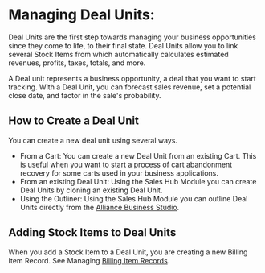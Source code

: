 # Managing Deal Units:

Deal Units are the first step towards managing your business opportunities since they come to life, to their final state. Deal Units allow you to link several Stock Items from which automatically calculates estimated revenues, profits, taxes, totals, and more.

A Deal unit represents a business opportunity, a deal that you want to start tracking. With a Deal Unit, you can forecast sales revenue, set a potential close date, and factor in the sale's probability.

## How to Create a Deal Unit
You can create a new deal unit using several ways.
- From a Cart: You can create a new Deal Unit from an existing Cart. This is useful when you want to start a process of cart abandonment recovery for some carts used in your business applications.
- From an existing Deal Unit: Using the Sales Hub Module you can create Deal Units by cloning an existing Deal Unit.
- Using the Outliner: Using the Sales Hub Module you can outline Deal Units directly from the [Alliance Business Studio](/Components/Alliance-Business-Studio.md). 


## Adding Stock Items to Deal Units
When you add a Stock Item to a Deal Unit, you are creating a new Billing Item Record. See Managing [Billing Item Records](/Modules/Accounting/Billing/Billing-Item-Records.md).
